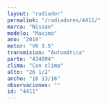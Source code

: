 ```yaml
---
layout: "radiador"
permalink: "/radiadores/4411/"
marca: "Nissan"
modelo: "Maxima"
ano: "2010"
motor: "V6 3.5"
transmision: "Automática"
parte: "434094"
clima: "Con clima"
alto: "26 1/2"
ancho: "16 13/16"
observaciones: ""
id: "4411"
---
```


